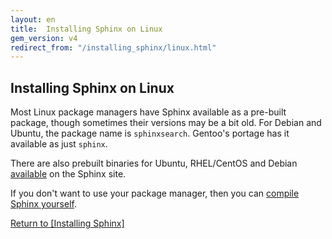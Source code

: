 ```yaml
---
layout: en
title:  Installing Sphinx on Linux
gem_version: v4
redirect_from: "/installing_sphinx/linux.html"
---
```


## Installing Sphinx on Linux

Most Linux package managers have Sphinx available as a pre-built package, though sometimes their versions may be a bit old. For Debian and Ubuntu, the package name is `sphinxsearch`. Gentoo's portage has it available as just `sphinx`.

There are also prebuilt binaries for Ubuntu, RHEL/CentOS and Debian [available](http://sphinxsearch.com/downloads/release/) on the Sphinx site.

If you don't want to use your package manager, then you can [compile Sphinx yourself](/thinking-sphinx/installing_sphinx.html#compiling).

[Return to [Installing Sphinx]](/thinking-sphinx/installing_sphinx.html)
